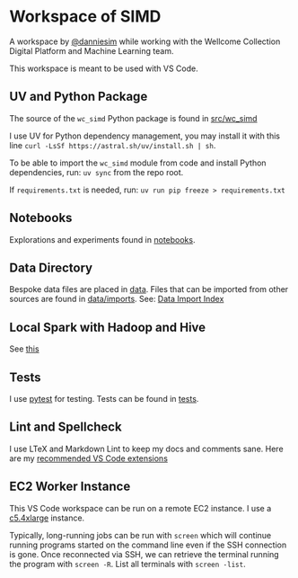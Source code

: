 # Workspace of SIMD

A workspace by [@danniesim](https://github.com/danniesim) while working with the Wellcome Collection Digital Platform and Machine Learning team.

This workspace is meant to be used with VS Code.

## UV and Python Package

 The source of the `wc_simd` Python package is found in [src/wc_simd](./src/wc_simd/)

I use UV for Python dependency management, you may install it with this line `curl -LsSf https://astral.sh/uv/install.sh | sh`.

To be able to import the `wc_simd` module from code and install Python dependencies, run: `uv sync` from the repo root.

If `requirements.txt` is needed, run: `uv run pip freeze > requirements.txt`

## Notebooks

Explorations and experiments found in [notebooks](./notebooks/).

## Data Directory

Bespoke data files are placed in [data](./data). Files that can be imported from other sources are found in [data/imports](./data/imports/). See: [Data Import Index](./data/imports/data_import_index.md)

## Local Spark with Hadoop and Hive

See [this](./docs/local_hive_spark.md)

## Tests

I use [pytest](https://docs.pytest.org/) for testing. Tests can be found in [tests](./tests/).

## Lint and Spellcheck

I use LTeX and Markdown Lint to keep my docs and comments sane. Here are my [recommended VS Code extensions](./.vscode/extensions.json)

## EC2 Worker Instance

This VS Code workspace can be run on a remote EC2 instance. I use a [c5.4xlarge](https://instances.vantage.sh/aws/ec2/c5.4xlarge) instance.

Typically, long-running jobs can be run with `screen` which will continue running programs started on the command line even if the SSH connection is gone.
Once reconnected via SSH, we can retrieve the terminal running the program with `screen -R`. List all terminals with `screen -list`.
